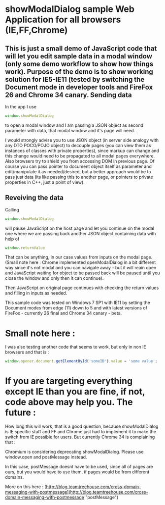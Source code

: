 showModalDialog sample Web Application for all browsers (IE,FF,Chrome)
=============================

This is just a small demo of JavaScript code that will let you edit sample data in a modal window (only some demo workflow to show how things work). Purpose of the demo is to show working solution for IE5-IE11 (tested by switching the Document mode in developer tools and FireFox 26 and Chrome 34 canary.
Sending data
-
In the app I use
```JavaScript
window.showModalDialog
```
to open a modal window and I am passing a JSON object as second parameter with data, that modal window and it's page will need.

I would strongly advise you to use JSON object (in server side analogy with any DTO POCO/POJO object) to decouple pages (you can view them as instances of classes with private properties), since markup can change and this change would need to be propagated to all modal pages everywhere. Also browsers try to shield you from accessing DOM in previous page. Of course you can pass pointer to document object itself as parameter and edit/manipulate it as needed/desired, but a better approach would be to pass just data (its like passing this to another page, or pointers to private properties in C++, just a point of view).

Reveiving the data
-
Calling
```JavaScript
window.showModalDialog 
```
will pause JavaScript on the host page and let you continue on the modal one where we are passing back another JSON object containing data with help of
```JavaScript
window.returnValue
```
That can be anything, in our case values from inputs on the modal page. (Small note here : Chrome implemented openModalDialog in a bit different way since it's not modal and you can navigate away - but it will reain open and JavaScript waiting for object to be passed back will be paused until you close the window and only then it can continue).

Then JavaScript on original page continues with checking the return values and filling in inputs as needed.   

This sample code was tested on Windows 7 SP1 with IE11 by setting the Document modes from edge (11) down to 5 and with latest versions of FireFox - currently 26 final and Chrome 34 canary - beta.

Small note here :
=
I was also testing another code that seems to work, but only in non IE browsers and that is :
```JavaScript
window.opener.document.getElementById('someID').value = 'some value';
```
If you are targeting everything except IE than you are fine, if not, code above may help you.
The future :
=
How long this will work, that is a good question, because showModalDialog is IE specific stuff and FF and Chrome just had to implement it to make the switch from IE possible for users. But currently Chrome 34 is complaining that : 

Chromium is considering deprecating showModalDialog. Please use window.open and postMessage instead.

In this case, postMessage doesnt have to be used, since all of pages are ours, but you would have to use them, if pages would be from different domains.

More on this here : [http://blog.teamtreehouse.com/cross-domain-messaging-with-postmessage](http://blog.teamtreehouse.com/cross-domain-messaging-with-postmessage "postMessage")  